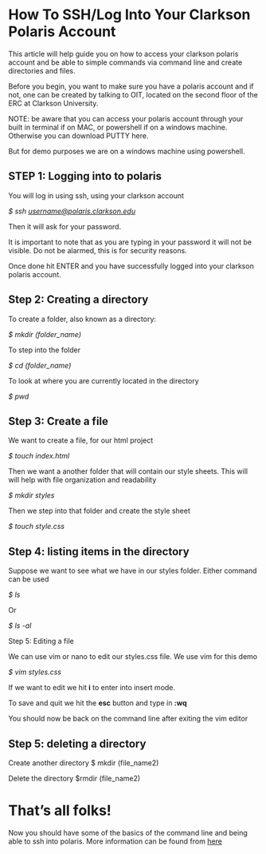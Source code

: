 How To SSH/Log Into Your Clarkson Polaris Account
======
This article will help guide you on how to access your clarkson polaris account and be able to simple commands via command line and create directories and files. 

Before you begin, you want to make sure you have a polaris account and if not, one can be created by talking to OIT, located on the second floor of the ERC at Clarkson University.

NOTE: be aware that you can access your polaris account through your built in terminal if on MAC, or powershell if on a windows machine. Otherwise you can download PUTTY here.

But for demo purposes we are on a windows machine using powershell.


STEP 1: Logging into to polaris
---------------	
You will log in using ssh, using your clarkson account 

*$ ssh username@polaris.clarkson.edu* 

Then it will ask for your password. 

It is important to note that as you are typing in your password it will not be visible. Do not be alarmed, this is for security reasons.

Once done hit ENTER and you have successfully logged into your clarkson polaris account.


## Step 2: Creating a directory

To create a folder, also known as a directory:

*$ mkdir (folder_name)*

To step into the folder 

*$ cd (folder_name)*

To look at where you are currently located in the directory

*$ pwd*

## Step 3: Create a file

We want to create a file, for our html project

*$ touch index.html*

Then we want a another folder that will contain our style sheets. This will will help with file organization and readability

*$ mkdir styles*

Then we step into that folder and create the style sheet

*$ touch style.css*

## Step 4: listing items in the directory

Suppose we want to see what we have in our styles folder. Either command can be used

*$ ls*

Or 

*$ ls -al*

Step 5: Editing a file

We can use vim or nano to edit our styles.css file. We use vim for this demo

*$ vim styles.css*

If we want to edit we hit **i** to enter into insert mode.

To save and quit we hit the **esc** button and type in **:wq**

You should now be back on the command line after exiting the vim editor

## Step 5: deleting a directory

Create another directory
$ mkdir (file_name2)

Delete the directory
$rmdir (file_name2)


That’s all folks!
======

Now you should have some of the basics of the command line and being able to ssh into polaris. More information can be found from [here](https://web2.clarkson.edu/class/cs141/webresources/resources.html)


